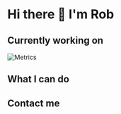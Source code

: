 # Hi there 👋 I'm Rob

## Currently working on

![Metrics](https://metrics.lecoq.io/robbailey3?template=classic&base.community=0&languages=1&languages.limit=8&languages.sections=most-used&languages.colors=github&languages.threshold=0%25&languages.indepth=false&languages.recent.load=300&languages.recent.days=14&config.timezone=Europe%2FLondon)

## What I can do

## Contact me
